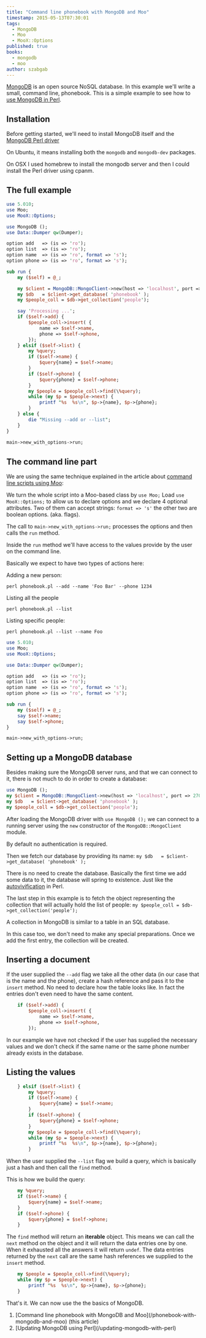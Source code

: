 ```yaml
---
title: "Command line phonebook with MongoDB and Moo"
timestamp: 2015-05-13T07:30:01
tags:
  - MongoDB
  - Moo
  - MooX::Options
published: true
books:
  - mongodb
  - moo
author: szabgab
---
```



[MongoDB](http://www.mongodb.org/) is an open source NoSQL database.
In this example we'll write a small,
command line, phonebook. This is a simple example to see how to
[use MongoDB in Perl](/mongodb).



## Installation

Before getting started, we'll need to install MongoDB itself
and the [MongoDB Perl driver](https://metacpan.org/pod/MongoDB)

On Ubuntu, it means installing both the `mongodb` and
`mongodb-dev` packages.

On OSX I used homebrew to install the mongodb server and then I could
install the Perl driver using cpanm.


## The full example

```perl
use 5.010;
use Moo;
use MooX::Options;

use MongoDB ();
use Data::Dumper qw(Dumper);

option add   => (is => 'ro');
option list  => (is => 'ro');
option name  => (is => 'ro', format => 's');
option phone => (is => 'ro', format => 's');

sub run {
    my ($self) = @_;

    my $client = MongoDB::MongoClient->new(host => 'localhost', port => 27017);
    my $db   = $client->get_database( 'phonebook' );
    my $people_coll = $db->get_collection('people');

    say 'Processing ...';
    if ($self->add) {
        $people_coll->insert( {
            name => $self->name,
            phone => $self->phone,
        });
    } elsif ($self->list) {
        my %query;
        if ($self->name) {
            $query{name} = $self->name;
        }
        if ($self->phone) {
            $query{phone} = $self->phone;
        }
        my $people = $people_coll->find(\%query);
        while (my $p = $people->next) {
            printf "%s  %s\n", $p->{name}, $p->{phone};
        }
    } else {
        die "Missing --add or --list";
    }
}
 
main->new_with_options->run;
```


## The command line part

We are using the same technique explained in the article about
[command line scripts using Moo](/command-line-scripts-with-moo):

We turn the whole script into a Moo-based class by `use Moo;`
Load `use MooX::Options;` to allow us to declare options and
we declare 4 optional attributes. Two of them can accept strings:
`format => 's'` the other two are boolean options. (aka. flags).

The call to `main->new_with_options->run;` processes
the options and then calls the `run` method.

Inside the `run` method we'll have access to the values
provide by the user on the command line. 

Basically we expect to have two types of actions here:

Adding a new person:

`perl phonebook.pl --add --name 'Foo Bar' --phone 1234`

Listing all the people

`perl phonebook.pl --list`

Listing specific people:

`perl phonebook.pl --list --name Foo`

```perl
use 5.010;
use Moo;
use MooX::Options;

use Data::Dumper qw(Dumper);

option add   => (is => 'ro');
option list  => (is => 'ro');
option name  => (is => 'ro', format => 's');
option phone => (is => 'ro', format => 's');

sub run {
    my ($self) = @_;
    say $self->name;
    say $self->phone;
}

main->new_with_options->run;
```


## Setting up a MongoDB database

Besides making sure the MongoDB server runs,
and that we can connect to it, there is not much to
do in order to create a database:

```perl
use MongoDB ();
my $client = MongoDB::MongoClient->new(host => 'localhost', port => 27017);
my $db   = $client->get_database( 'phonebook' );
my $people_coll = $db->get_collection('people');
```

After loading the MongoDB driver with `use MongoDB ();`
we can connect to a running server using the `new`
constructor of the `MongoDB::MongoClient` module.

By default no authentication is required.

Then we fetch our database by providing its name:
`my $db   = $client->get_database( 'phonebook' );`

There is no need to create the database. Basically the first time
we add some data to it, the database will spring to existence.
Just like the [autovivification](/autovivification) in Perl.

The last step in this example is to fetch the object representing
the collection that will actually hold the list of people:
`my $people_coll = $db->get_collection('people');`

A collection in MongoDB is similar to a table in an SQL database.

In this case too, we don't need to make any special preparations.
Once we add the first entry, the collection will be created.


## Inserting a document

If the user supplied the `--add` flag
we take all the other data (in our case that is the name and
the phone), create a hash reference and pass it to the
`insert` method. No need to declare how the table looks like.
In fact the entries don't even need to have the same content.

```perl
    if ($self->add) {
        $people_coll->insert( {
            name => $self->name,
            phone => $self->phone,
        });
```

In our example we have not checked if the user has supplied the
necessary values and we don't check if the same name or the same
phone number already exists in the database.

## Listing the values

```perl
    } elsif ($self->list) {
        my %query;
        if ($self->name) {
            $query{name} = $self->name;
        }
        if ($self->phone) {
            $query{phone} = $self->phone;
        }
        my $people = $people_coll->find(\%query);
        while (my $p = $people->next) {
            printf "%s  %s\n", $p->{name}, $p->{phone};
        }
```

When the user supplied the `--list` flag we build a
query, which is basically just a hash and then call the
`find` method.

This is how we build the query:

```perl
    my %query;
    if ($self->name) {
        $query{name} = $self->name;
    }
    if ($self->phone) {
        $query{phone} = $self->phone;
    }
```
 

The `find` method will return an **iterable** object.
This means we can call the `next` method on the object
and it will return the data entries one by one.
When it exhausted all the answers it will return `undef`.
The data entries returned by the `next` call are the
same hash references we supplied to the `insert` method.

```perl
    my $people = $people_coll->find(\%query);
    while (my $p = $people->next) {
        printf "%s  %s\n", $p->{name}, $p->{phone};
    }
```

That's it. We can now use the the basics of MongoDB.


<ol>
 <li>[Command line phonebook with MongoDB and Moo](/phonebook-with-mongodb-and-moo) (this article)</li>
 <li>[Updating MongoDB using Perl](/updating-mongodb-with-perl)</li>
</ol>

